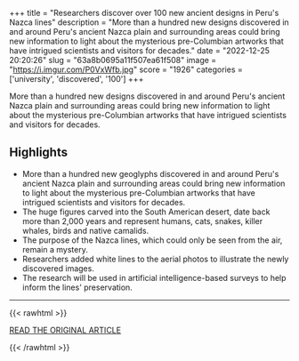+++
title = "Researchers discover over 100 new ancient designs in Peru's Nazca lines"
description = "More than a hundred new designs discovered in and around Peru's ancient Nazca plain and surrounding areas could bring new information to light about the mysterious pre-Columbian artworks that have intrigued scientists and visitors for decades."
date = "2022-12-25 20:20:26"
slug = "63a8b0695a11f507ea61f508"
image = "https://i.imgur.com/P0VxWfb.jpg"
score = "1926"
categories = ['university', 'discovered', '100']
+++

More than a hundred new designs discovered in and around Peru's ancient Nazca plain and surrounding areas could bring new information to light about the mysterious pre-Columbian artworks that have intrigued scientists and visitors for decades.

## Highlights

- More than a hundred new geoglyphs discovered in and around Peru's ancient Nazca plain and surrounding areas could bring new information to light about the mysterious pre-Columbian artworks that have intrigued scientists and visitors for decades.
- The huge figures carved into the South American desert, date back more than 2,000 years and represent humans, cats, snakes, killer whales, birds and native camalids.
- The purpose of the Nazca lines, which could only be seen from the air, remain a mystery.
- Researchers added white lines to the aerial photos to illustrate the newly discovered images.
- The research will be used in artificial intelligence-based surveys to help inform the lines' preservation.

---

{{< rawhtml >}}
  <p class="article-category">
    <a target="_blank" href="https://www.cnn.com/style/article/peru-nazca-lines-discovered/index.html">READ THE ORIGINAL ARTICLE</a>
  </p>
{{< /rawhtml >}}
